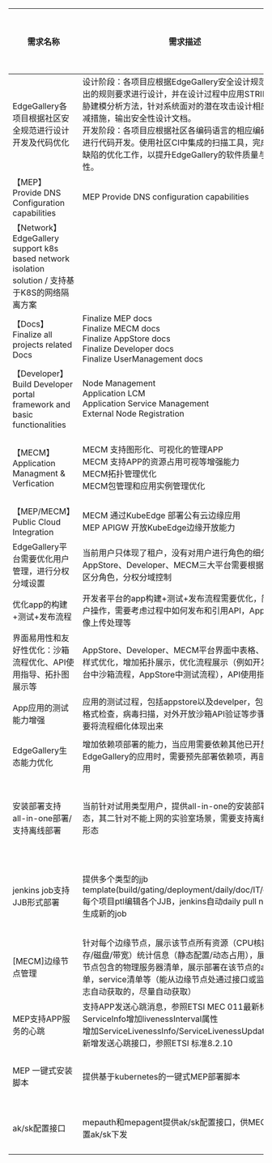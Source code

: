 | **需求名称** | **需求描述** | **涉及模块** | **工作组** | **提案人** | **工作量估计** | **架构组意见** | **备注**|
|-------------|--------------|----------|-----------|------------|---------------|------------|---------------|
|         EdgeGallery各项目根据社区安全规范进行设计开发及代码优化               |     设计阶段：各项目应根据EdgeGallery安全设计规范中给出的规则要求进行设计，并在设计过程中应用STRIDE威胁建模分析方法，针对系统面对的潜在攻击设计相应的消减措施，输出安全性设计文档。<br>开发阶段：各项目应根据社区各编码语言的相应编码规范进行代码开发。使用社区CI中集成的扫描工具，完成代码缺陷的优化工作，以提升EdgeGallery的软件质量与安全性。     | ALL |       安全WG          | 吕京 |  |  |  |
| 【MEP】Provide DNS Configuration capabilities | MEP Provide DNS configuration capabilities  | MEP<br>MECM| 架构WG | 高维涛 |  |  |  |
| 【Network】EdgeGallery support k8s based network isolation solution / 支持基于K8S的网络隔离方案 |  | MECM<br>MEP |  架构WG | 高维涛 |  |  |  |
| 【Docs】Finalize all projects related Docs | Finalize MEP docs<br>Finalize MECM docs<br>Finalize AppStore docs<br>Finalize Developer docs<br>Finalize UserManagement docs | ALL | 架构WG | 高维涛 |  |  |  |
| 【Developer】Build Developer portal framework and basic functionalities | Node Management<br>Application LCM<br>Application Service Management<br>External Node Registration | MECM | 架构WG | 高维涛 |  |  |  |
| 【MECM】Application Managment & Verfication | MECM 支持图形化、可视化的管理APP<br>MECM 支持APP的资源占用可视等增强能力<br>MECM拓扑管理优化<br>MECM包管理和应用实例管理优化 | MECM  | 架构WG | 高维涛<br>陈传雨 | v0.9版本3K，后续版本2.5K |  |  |
| 【MEP/MECM】Public Cloud Integration | MECM 通过KubeEdge 部署公有云边缘应用<br>MEP APIGW 开放KubeEdge边缘开放能力 | MEP<br>MECM | 架构WG | 高维涛 |  |  |  |
| EdgeGallery平台需要优化用户管理，进行分权分域设置 | 当前用户只体现了租户，没有对用户进行角色的细分，在AppStore、Developer、MECM三大平台需要根据需要区分角色，分权分域控制 | MECM<br>AppStore<br>Developer | MECM PT、App and Dev Joint PT | 张倍源 | 50人天 |  |  |
| 优化app的构建+测试+发布流程 | 开发者平台的app构建+测试+发布流程需要优化，简化用户操作，需要考虑过程中如何发布和引用API，App的镜像上传处理等 | AppStore<br>Developer | App and Dev Joint PT | 张倍源 | 60人天 |  |  |
| 界面易用性和友好性优化：沙箱流程优化、API使用指导、拓扑图展示等 | AppStore、Developer、MECM平台界面中表格、图标样式优化，增加拓扑展示，优化流程展示（例如开发者平台中沙箱流程，AppStore中测试流程），API使用指导等 | AppStore<br>Developer<br>MECM | MECM PT、App and Dev Joint PT | 张倍源<br>陈传雨 | 30人天 |  |  |
| App应用的测试能力增强 | 应用的测试过程，包括appstore以及develper，包括包格式检查，病毒扫描，对外开放沙箱API验证等步骤，需要将流程细化体现出来 | AppStore<br>Developer | App and Dev Joint PT | 张倍源 |  |  |  |
| EdgeGallery生态能力优化 | 增加依赖项部署的能力，当应用需要依赖其他已开放给EdgeGallery的应用时，需要预先部署依赖项，再部署应用 |  AppStore<br>MECM |MECM PT、App and Dev Joint PT | 孙靖涵 |40人天  |  |  |
| 安装部署支持all-in-one部署/支持离线部署 | 当前针对试用类型用户，提供all-in-one的安装部署形态，其二针对不能上网的实验室场景，需要支持离线部署形态 |  AppStore<br>MECM<br>developer<br>helm chart<br>Platform-mgnt|MECM PT、App、 Dev Joint PT and Integration WG | 彭育 |  |  |  |
| jenkins job支持JJB形式部署 | 提供多个类型的jjb template(build/gating/deployment/daily/doc/IT/gitee),每个项目ptl编辑各个JJB，jenkins自动daily pull new jjb生成新的job|  AppStore<br>MECM<br>developer<br>helm chart<br>Platform-mgnt|MECM PT、App、 Dev Joint PT and Integration WG | 彭育 |  |  |  |
| [MECM]边缘节点管理 | 针对每个边缘节点，展示该节点所有资源（CPU核数/内存/磁盘/带宽）统计信息（静态配置/动态占用），展示该节点包含的物理服务器清单，展示部署在该节点的app清单，service清单等（能从边缘节点处通过接口或监控日志自动获取的，尽量自动获取）|  MECM|MECM PT | 刘辉 |  |  |  |
|MEP支持APP服务的心跳|支持APP发送心跳消息，参照ETSI MEC 011最新标准 <br>ServiceInfo增加livenessInterval属性<br>增加ServiceLivenessInfo/ServiceLivenessUpdate对象<br> 新增发送心跳接口，参照ETSI 标准8.2.10|MEP| MEP PT | 黎明江，高维涛 |  |  |
| MEP 一键式安装脚本 | 提供基于kubernetes的一键式MEP部署脚本 | MEP | MEP PT | 黎明江/高维涛|  |  |
|ak/sk配置接口| mepauth和mepagent提供ak/sk配置接口，供MECM配置ak/sk下发 | MECM/MEP/MEP-Agent| MEP PT/MECM PT | 黎明江，高维涛|  |  |